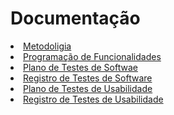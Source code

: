 # Documentação



<li><a href="docs/01-Metodologia.md"> Metodoligia</a></li> 

<li><a href="docs/01-Programação de Funcionalidades.md"> Programação de Funcionalidades</a></li> 

<li><a href="https://docs.google.com/spreadsheets/d/1sjTSM4CNGcQEzuNPsOuz_htAC0BtGKndVDC9XZ-gosA/edit?usp=sharing"> Plano de Testes de Softwae</a></li> 

<li><a href="docs/09-Registro de Testes de Software.md"> Registro de Testes de Software</a></li> 

<li><a href="docs/10-Plano de Testes de Usabilidade.md"> Plano de Testes de Usabilidade</a></li> 

<li><a href="docs/11-Registro de Testes de Usabilidade.md"> Registro de Testes de Usabilidade</a></li> 

